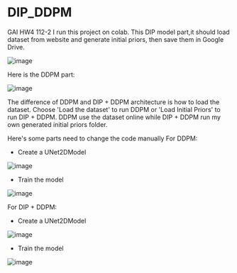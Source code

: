 # DIP_DDPM
GAI HW4 112-2
I run this project on colab.
This DIP model part,it should load dataset from website and generate initial priors, then save them in Google Drive.

![image](https://github.com/yllwfshhh/DIP_DDPM/assets/91595538/f0fe128d-17f2-4d60-931d-270521f22fd5)

Here is the DDPM part:

![image](https://github.com/yllwfshhh/DIP_DDPM/assets/91595538/6b2434b1-d459-4b4a-a266-386add2d2886)

The difference of DDPM and DIP + DDPM architecture is how to load the dataset.
Choose 'Load the dataset' to run DDPM or 'Load Initial Priors' to run DIP + DDPM.
DDPM use the dataset online while DIP + DDPM run my own generated initial priors folder.

Here's some parts need to change the code manually
For DDPM:
- Create a UNet2DModel
  
![image](https://github.com/yllwfshhh/DIP_DDPM/assets/91595538/9d90323d-b646-4722-8f9a-14d5b7216e70)

- Train the model

![image](https://github.com/yllwfshhh/DIP_DDPM/assets/91595538/d69d1e78-9ff2-4e70-9a52-9dee993ff5ae)

For DIP + DDPM:
- Create a UNet2DModel
  
![image](https://github.com/yllwfshhh/DIP_DDPM/assets/91595538/1c8515b4-c6ae-47f9-ac94-3d08349b0b49)

- Train the model
  
![image](https://github.com/yllwfshhh/DIP_DDPM/assets/91595538/cab76db7-4361-4c8f-88c1-9943205ccee1)




